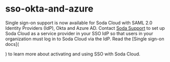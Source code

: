 # sso-okta-and-azure

Single sign-on support is now available for Soda Cloud with SAML 2.0 Identity Providers (IdP), Okta and Azure AD. Contact [Soda Support](mailto:support@soda.io) to set up Soda Cloud as a service provider in your SSO IdP so that users in your organization must log in to Soda Cloud via the IdP. Read the \[Single sign-on docs]\(

) to learn more about activating and using SSO with Soda Cloud.
